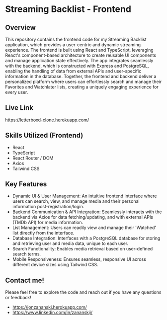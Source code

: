 # Streaming Backlist - Frontend

## Overview

This repository contains the frontend code for my Streaming Backlist application, which provides a user-centric and dynamic streaming experience. The frontend is built using React and TypeScript, leveraging React's component-based architecture to create reusable UI components and manage application state effectively. The app integrates seamlessly with the backend, which is constructed with Express and PostgreSQL, enabling the handling of data from external APIs and user-specific information in the database. Together, the frontend and backend deliver a personalized platform where users can effortlessly search and manage their Favorites and Watchlater lists, creating a uniquely engaging experience for every user.

## Live Link

https://letterboxd-clone.herokuapp.com/

## Skills Utilized (Frontend)

- React
- TypeScript
- React Router / DOM
- Axios
- Tailwind CSS

## Key Features

- Dynamic UI & User Management: An intuitive frontend interface where users can search, view, and manage media and their personal information post-registration/login.
- Backend Communication & API Integration: Seamlessly interacts with the backend via Axios for data fetching/updating, and with external APIs (TMDb API) for media information.
- List Management: Users can readily view and manage their 'Watched' list directly from the interface.
- Database Integration: Interfaces with a PostgreSQL database for storing and retrieving user and media data, unique to each user.
- Search Functionality: Enables media retrieval based on user-defined search terms.
- Mobile Responsiveness: Ensures seamless, responsive UI across different device sizes using Tailwind CSS.

## Contact me!

Please feel free to explore the code and reach out if you have any questions or feedback!

- https://jonzananski.herokuapp.com/
- https://www.linkedin.com/in/zananskij/
